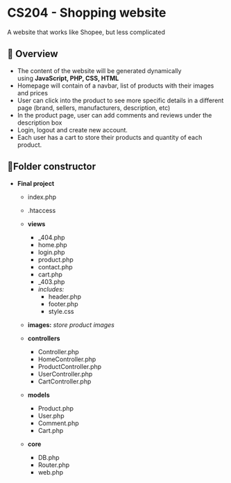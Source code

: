 # CS204 - Shopping website

A website that works like Shopee, but less complicated

## 💬 Overview

- The content of the website will be generated dynamically using **JavaScript, PHP, CSS, HTML**
- Homepage will contain of a navbar, list of products with their images and prices
- User can click into the product to see more specific details in a different page (brand, sellers, manufacturers, description, etc)
- In the product page, user can add comments and reviews under the description box
- Login, logout and create new account.
- Each user has a cart to store their products and quantity of each product.

## 🧸Folder constructor

- **Final project**
    - index.php
    - .htaccess
    
    - **views**
        - _404.php
        - home.php
        - login.php
        - product.php
        - contact.php
        - cart.php
        - _403.php
        - *includes:*
            - header.php
            - footer.php
            - style.css
    - **images:** *store product images*
    - **controllers**
        - Controller.php
        - HomeController.php
        - ProductController.php
        - UserController.php
        - CartController.php
    - **models**
        - Product.php
        - User.php
        - Comment.php
        - Cart.php
    - **core**
        - DB.php
        - Router.php
        - web.php
